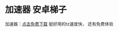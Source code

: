 # 加速器 安卓梯子

加速器：[点击免费下载](https://gitlab.hk/gp/ds/-/blob/main/DaiShu-V1.5.0-s3.apk) 挺好用的tz速度快，
还有免费体验
  

